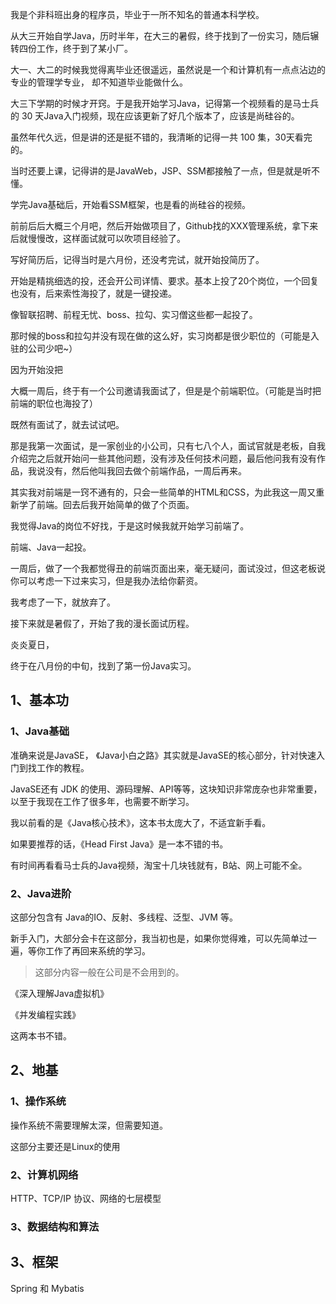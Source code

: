 我是个非科班出身的程序员，毕业于一所不知名的普通本科学校。

从大三开始自学Java，历时半年，在大三的暑假，终于找到了一份实习，随后辗转四份工作，终于到了某小厂。



大一、大二的时候我觉得离毕业还很遥远，虽然说是一个和计算机有一点点沾边的专业的管理学专业， 却不知道毕业能做什么。

大三下学期的时候才开窍。于是我开始学习Java，记得第一个视频看的是马士兵的 30 天Java入门视频，现在应该更新了好几个版本了，应该是尚硅谷的。

虽然年代久远，但是讲的还是挺不错的，我清晰的记得一共 100 集，30天看完的。

当时还要上课，记得讲的是JavaWeb，JSP、SSM都接触了一点，但是就是听不懂。

学完Java基础后，开始看SSM框架，也是看的尚硅谷的视频。

前前后后大概三个月吧，然后开始做项目了，Github找的XXX管理系统，拿下来后就慢慢改，这样面试就可以吹项目经验了。

写好简历后，记得当时是六月份，还没考完试，就开始投简历了。

开始是精挑细选的投，还会开公司详情、要求。基本上投了20个岗位，一个回复也没有，后来索性海投了，就是一键投递。

像智联招聘、前程无忧、boss、拉勾、实习僧这些都一起投了。

那时候的boss和拉勾并没有现在做的这么好，实习岗都是很少职位的（可能是入驻的公司少吧~）

因为开始没把

大概一周后，终于有一个公司邀请我面试了，但是是个前端职位。（可能是当时把前端的职位也海投了）

既然有面试了，就去试试吧。

那是我第一次面试，是一家创业的小公司，只有七八个人，面试官就是老板，自我介绍完之后就开始问一些其他问题，没有涉及任何技术问题，最后他问我有没有作品，我说没有，然后他叫我回去做个前端作品，一周后再来。



其实我对前端是一窍不通有的，只会一些简单的HTML和CSS，为此我这一周又重新学了前端。回去后我开始简单的做了个页面。

我觉得Java的岗位不好找，于是这时候我就开始学习前端了。

前端、Java一起投。

一周后，做了一个我都觉得丑的前端页面出来，毫无疑问，面试没过，但这老板说你可以考虑一下过来实习，但是我办法给你薪资。

我考虑了一下，就放弃了。

接下来就是暑假了，开始了我的漫长面试历程。

炎炎夏日，

终于在八月份的中旬，找到了第一份Java实习。



## 1、基本功

### 1、Java基础

准确来说是JavaSE， 《Java小白之路》其实就是JavaSE的核心部分，针对快速入门到找工作的教程。

JavaSE还有 JDK 的使用、源码理解、API等等，这块知识非常庞杂也非常重要， 以至于我现在工作了很多年，也需要不断学习。

我以前看的是《Java核心技术》，这本书太庞大了，不适宜新手看。

如果要推荐的话，《Head First Java》是一本不错的书。

有时间再看看马士兵的Java视频，淘宝十几块钱就有，B站、网上可能不全。

### 2、Java进阶

这部分包含有 Java的IO、反射、多线程、泛型、JVM 等。

新手入门，大部分会卡在这部分，我当初也是，如果你觉得难，可以先简单过一遍，等你工作了再回来系统的学习。

> 这部分内容一般在公司是不会用到的。

《深入理解Java虚拟机》

《并发编程实践》

这两本书不错。

## 2、地基

### 1、操作系统

操作系统不需要理解太深，但需要知道。

这部分主要还是Linux的使用

### 2、计算机网络

 HTTP、TCP/IP 协议、网络的七层模型

### 3、数据结构和算法



## 3、框架

Spring 和 Mybatis